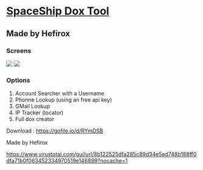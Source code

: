 # <a href="http://spaceship.125mb.com/">SpaceShip Dox Tool</a>
## Made by Hefirox

### Screens

<img src="https://media.discordapp.net/attachments/1013883485687136336/1035931489457688616/unknown.png"></img>
<img src="https://media.discordapp.net/attachments/1013883485687136336/1035931756441911327/unknown.png"></img>

### Options

1. Account Searcher with a Username
2. Phonne Lookup (using an free api key)
3. GMail Lookup
4. IP Tracker (locator)
5. Full dox creator

Download : https://gofile.io/d/RYmDSB

Made by Hefirox

https://www.virustotal.com/gui/url/8b122525dfa285c89d34e5ed748b188ff0dfa71b0f063452334970519e146899?nocache=1
